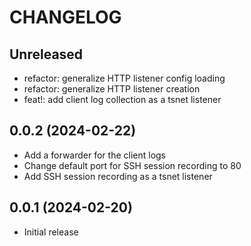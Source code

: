 # CHANGELOG

## Unreleased

- refactor: generalize HTTP listener config loading
- refactor: generalize HTTP listener creation
- feat!: add client log collection as a tsnet listener

## 0.0.2 (2024-02-22)

- Add a forwarder for the client logs
- Change default port for SSH session recording to 80
- Add SSH session recording as a tsnet listener

## 0.0.1 (2024-02-20)

- Initial release
